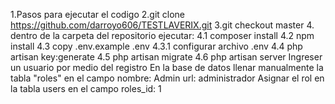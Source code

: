 1.Pasos para ejecutar el codigo
2.git clone https://github.com/darroyo606/TESTLAVERIX.git
3.git checkout master
4. dentro de la carpeta del repositorio ejecutar:
4.1 composer install
4.2 npm install
4.3 copy .env.example .env
4.3.1 configurar archivo .env 
4.4 php artisan key:generate
4.5 php artisan migrate
4.6 php artisan server
Ingreser un usuario por medio del registro 
En la base de datos  llenar manualmente la tabla "roles"
en el campo 
nombre: Admin
url: administrador
Asignar el rol en la tabla users
en el campo
roles_id: 1


